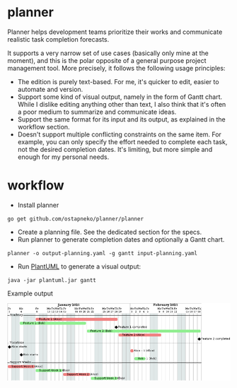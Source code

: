 # planner

Planner helps development teams prioritize their works and communicate realistic task completion forecasts.

It supports a very narrow set of use cases (basically only mine at the moment), and this is the polar opposite of a general purpose project management tool. More precisely, it follows the following usage principles:
- The edition is purely text-based. For me, it's quicker to edit, easier to automate and version.
- Support some kind of visual output, namely in the form of Gantt chart. While I dislike editing anything other than text, I also think that it's often a poor medium to summarize and communicate ideas.
- Support the same format for its input and its output, as explained in the workflow section.
- Doesn't support multiple conflicting constraints on the same item. For example, you can only specify the effort needed to complete each task, not the desired completion dates. It's limiting, but more simple and enough for my personal needs.

# workflow

- Install planner
```shell script
go get github.com/ostapneko/planner/planner
```
- Create a planning file. See the dedicated section for the specs.
- Run planner to generate completion dates and optionally a Gantt chart.
```shell script
planner -o output-planning.yaml -g gantt input-planning.yaml
```
- Run [PlantUML](https://plantuml.com/) to generate a visual output:
```shell script
java -jar plantuml.jar gantt
```
Example output

![Gantt chart](doc/example-gantt.png "Gantt chart")